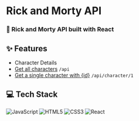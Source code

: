 # Rick and Morty API

### 📜 Rick and Morty API built with React 


## ✨ Features

- Character Details
- [Get all characters](https://rick-and-morty.ekurt.dev/api) `/api`
- [Get a single character with {id}](https://rick-and-morty.ekurt.dev/api/character/1) `/api/character/1`

## 💻 Tech Stack

![JavaScript](https://img.shields.io/badge/javascript-%23323330.svg?style=for-the-badge&logo=javascript&logoColor=%23F7DF1E)
![HTML5](https://img.shields.io/badge/html5-%23E34F26.svg?style=for-the-badge&logo=html5&logoColor=white)
![CSS3](https://img.shields.io/badge/css3-%231572B6.svg?style=for-the-badge&logo=css3&logoColor=white)
![React](https://img.shields.io/badge/react-%2320232a.svg?style=for-the-badge&logo=react&logoColor=%2361DAFB)



